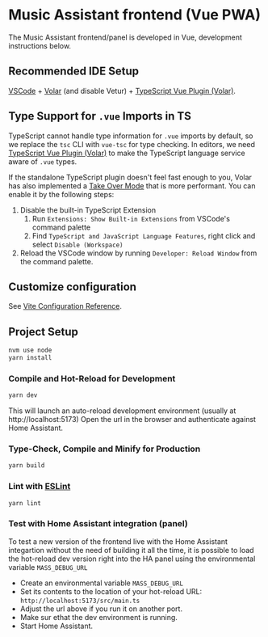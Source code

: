 # Music Assistant frontend (Vue PWA)

The Music Assistant frontend/panel is developed in Vue, development instructions below.

## Recommended IDE Setup

[VSCode](https://code.visualstudio.com/) + [Volar](https://marketplace.visualstudio.com/items?itemName=johnsoncodehk.volar) (and disable Vetur) + [TypeScript Vue Plugin (Volar)](https://marketplace.visualstudio.com/items?itemName=johnsoncodehk.vscode-typescript-vue-plugin).

## Type Support for `.vue` Imports in TS

TypeScript cannot handle type information for `.vue` imports by default, so we replace the `tsc` CLI with `vue-tsc` for type checking. In editors, we need [TypeScript Vue Plugin (Volar)](https://marketplace.visualstudio.com/items?itemName=johnsoncodehk.vscode-typescript-vue-plugin) to make the TypeScript language service aware of `.vue` types.

If the standalone TypeScript plugin doesn't feel fast enough to you, Volar has also implemented a [Take Over Mode](https://github.com/johnsoncodehk/volar/discussions/471#discussioncomment-1361669) that is more performant. You can enable it by the following steps:

1. Disable the built-in TypeScript Extension
    1) Run `Extensions: Show Built-in Extensions` from VSCode's command palette
    2) Find `TypeScript and JavaScript Language Features`, right click and select `Disable (Workspace)`
2. Reload the VSCode window by running `Developer: Reload Window` from the command palette.

## Customize configuration

See [Vite Configuration Reference](https://vitejs.dev/config/).

## Project Setup

```sh
nvm use node
yarn install
```

### Compile and Hot-Reload for Development

```sh
yarn dev
```

This will launch an auto-reload development environment (usually at http://localhost:5173)
Open the url in the browser and authenticate against Home Assistant.

### Type-Check, Compile and Minify for Production

```sh
yarn build
```

### Lint with [ESLint](https://eslint.org/)

```sh
yarn lint
```

### Test with Home Assistant integration (panel)

To test a new version of the frontend live with the Home Assistant integartion without the need of building it all the time,
it is possible to load the hot-reload dev version right into the HA panel using the environmental variable `MASS_DEBUG_URL`

- Create an environmental variable `MASS_DEBUG_URL`
- Set its contents to the location of your hot-reload URL: `http://localhost:5173/src/main.ts`
- Adjust the url above if you run it on another port.
- Make sur ethat the dev environment is running.
- Start Home Assistant.
